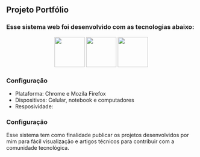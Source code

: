 ## Projeto Portfólio 

### Esse sistema web foi desenvolvido com as tecnologias abaixo:

<div align ="center">
  <img height="80" width="80" src="https://cdn.jsdelivr.net/gh/devicons/devicon/icons/html5/html5-original-wordmark.svg" />
  <img height="80" width="80" src="https://cdn.jsdelivr.net/gh/devicons/devicon/icons/css3/css3-original-wordmark.svg" />
  <img height="80" width="80" src="https://cdn.jsdelivr.net/gh/devicons/devicon/icons/bootstrap/bootstrap-original.svg" />
</div>

### Configuração

* Plataforma: Chrome e Mozila Firefox
* Dispositivos:  Celular, notebook e computadores
* Resposividade:  

### Configuração 

Esse sistema tem como finalidade publicar os projetos desenvolvidos por mim para fácil visualização e artigos técnicos para contribuir com a comunidade tecnológica. 
